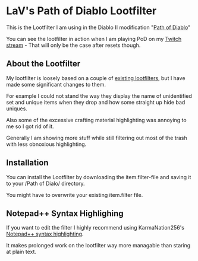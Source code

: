 # LaV's Path of Diablo Lootfilter

This is the Lootfilter I am using in the Diablo II modification "[Path of Diablo](https://pathofdiablo.com/)"

You can see the lootfilter in action when I am playing PoD on my [Twitch stream](https://twitch.tv/LaVsr) - That will only be the case after resets though.

## About the Lootfilter

My lootfilter is loosely based on a couple of [existing lootfilters](https://pathofdiablo.com/wiki/index.php?title=List_of_Loot_Filters), but I have made some significant changes to them.

For example I could not stand the way they display the name of unidentified set and unique items when they drop and how some straight up hide bad uniques.

Also some of the excessive crafting material highlighting was annoying to me so I got rid of it.

Generally I am showing more stuff while still filtering out most of the trash with less obnoxious highlighting. 

## Installation

You can install the Lootfilter by downloading the item.filter-file and saving it to your <Diablo II Install Path>/Path of Dialo/ directory. 
  
You might have to overwrite your existing item.filter file.

## Notepad++ Syntax Highlighing

If you want to edit the filter I highly recommend using KarmaNation256's [Notepad++ syntax highlighting](https://github.com/KarmaNation256/pod-loot-filter/wiki/Installing-Syntax-Highlights).

It makes prolonged work on the lootfilter way more managable than staring at plain text.
